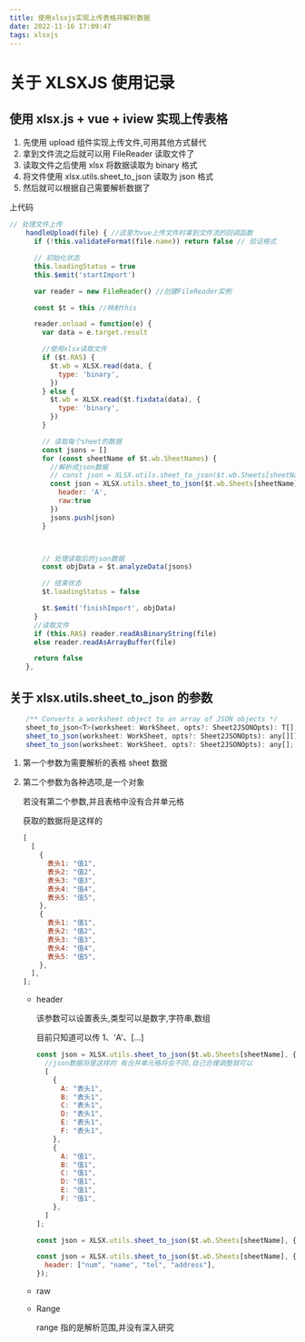 ```yaml
---
title: 使用xlsxjs实现上传表格并解析数据
date: 2022-11-16 17:09:47
tags: xlsxjs
---
```


# 关于 XLSXJS 使用记录

## 使用 xlsx.js + vue + iview 实现上传表格

1. 先使用 upload 组件实现上传文件,可用其他方式替代
2. 拿到文件流之后就可以用 FileReader 读取文件了
3. 读取文件之后使用 xlsx 将数据读取为 binary 格式
4. 将文件使用 xlsx.utils.sheet_to_json 读取为 json 格式
5. 然后就可以根据自己需要解析数据了

上代码

```javascript
// 处理文件上传
    handleUpload(file) { //这里为vue上传文件时拿到文件流的回调函数
      if (!this.validateFormat(file.name)) return false // 验证格式

      // 初始化状态
      this.loadingStatus = true
      this.$emit('startImport')

      var reader = new FileReader() //创建FileReader实例

      const $t = this //映射this

      reader.onload = function(e) {
        var data = e.target.result

        //使用xlsx读取文件
        if ($t.RAS) {
          $t.wb = XLSX.read(data, {
            type: 'binary',
          })
        } else {
          $t.wb = XLSX.read($t.fixdata(data), {
            type: 'binary',
          })
        }

        // 读取每个sheet的数据
        const jsons = []
        for (const sheetName of $t.wb.SheetNames) {
          //解析成json数据
          // const json = XLSX.utils.sheet_to_json($t.wb.Sheets[sheetName])
          const json = XLSX.utils.sheet_to_json($t.wb.Sheets[sheetName], {
            header: 'A',
            raw:true
          })
          jsons.push(json)
        }



        // 处理读取后的json数据
        const objData = $t.analyzeData(jsons)

        // 结束状态
        $t.loadingStatus = false

        $t.$emit('finishImport', objData)
      }
      //读取文件
      if (this.RAS) reader.readAsBinaryString(file)
      else reader.readAsArrayBuffer(file)

      return false
    },
```

## 关于 xlsx.utils.sheet_to_json 的参数

```javascript
    /** Converts a worksheet object to an array of JSON objects */
    sheet_to_json<T>(worksheet: WorkSheet, opts?: Sheet2JSONOpts): T[];
    sheet_to_json(worksheet: WorkSheet, opts?: Sheet2JSONOpts): any[][];
    sheet_to_json(worksheet: WorkSheet, opts?: Sheet2JSONOpts): any[];
```

1. 第一个参数为需要解析的表格 sheet 数据

2. 第二个参数为各种选项,是一个对象

   若没有第二个参数,并且表格中没有合并单元格

   获取的数据将是这样的

   ```javascript
   [
     [
       {
         表头1: "值1",
         表头2: "值2",
         表头3: "值3",
         表头4: "值4",
         表头5: "值5",
       },
       {
         表头1: "值1",
         表头2: "值2",
         表头3: "值3",
         表头4: "值4",
         表头5: "值5",
       },
     ],
   ];
   ```

   - header

     该参数可以设置表头,类型可以是数字,字符串,数组

     目前只知道可以传 1、'A'、[...]

     ```javascript
     const json = XLSX.utils.sheet_to_json($t.wb.Sheets[sheetName], { header: "A" })[
       //json数据将是这样的 有合并单元格将会不同,自己合理调整就可以
       [
         {
           A: "表头1",
           B: "表头1",
           C: "表头1",
           D: "表头1",
           E: "表头1",
           F: "表头1",
         },
         {
           A: "值1",
           B: "值1",
           C: "值1",
           D: "值1",
           E: "值1",
           F: "值1",
         },
       ]
     ];

     const json = XLSX.utils.sheet_to_json($t.wb.Sheets[sheetName], { header: 1 });

     const json = XLSX.utils.sheet_to_json($t.wb.Sheets[sheetName], {
       header: ["num", "name", "tel", "address"],
     });
     ```

   - raw

   - Range

     range 指的是解析范围,并没有深入研究
